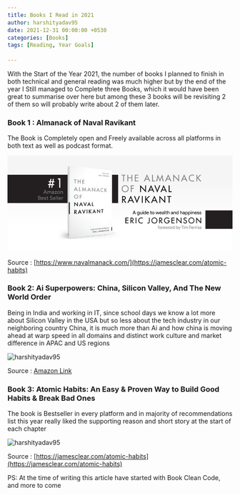 ```yaml
---
title: Books I Read in 2021
author: harshityadav95
date: 2021-12-31 00:00:00 +0530
categories: [Books]
tags: [Reading, Year Goals]

---
```


With the Start of the Year 2021, the number of books I planned to finish in both technical and general reading was much higher but by the end of the year I Still managed to Complete three Books, which it would have been great to summarise over here but among these 3 books will be revisiting 2 of them so will probably write about 2 of them later.

### Book 1 : Almanack of Naval Ravikant

The Book is Completely open and Freely available across all platforms in both text as well as podcast format.

![harshityadav95](https://raw.githubusercontent.com/harshityadav95/staticfiles/main/image.png)

Source : [https://www.navalmanack.com/](https://jamesclear.com/atomic-habits)

### Book 2: Ai Superpowers: China, Silicon Valley, And The New World Order

Being in India and working in IT, since school days we know a lot more about Silicon Valley in the USA but so less about the tech industry in our neighboring country China, it is much more than Ai and how china is moving ahead at warp speed in all domains and distinct work culture and market difference in APAC and US regions

![harshityadav95](https://m.media-amazon.com/images/P/132854639X.01._SCLZZZZZZZ_SX500_.jpg)

Source : [Amazon Link](https://read.amazon.in/kp/embed?asin=B0795DNWCF&preview=newtab&linkCode=kpe&ref_=cm_sw_r_kb_dp_FDF5ADZ9H7VTM1ZSMG6S)


### Book 3: Atomic Habits: An Easy & Proven Way to Build Good Habits & Break Bad Ones

The book is  Bestseller in every platform and in majority of recommendations list this year really liked the supporting reason and short story at the start of each chapter 

![harshityadav95](https://images-na.ssl-images-amazon.com/images/I/51j8IiHZUtL._SX329_BO1,204,203,200_.jpg)

Source : [https://jamesclear.com/atomic-habits](https://jamesclear.com/atomic-habits)


PS: At the time of writing this article have started with Book Clean Code, and more to come





